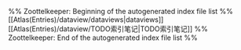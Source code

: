 %% Zoottelkeeper: Beginning of the autogenerated index file list  %%
 [[Atlas(Entries)/dataview/dataviews|dataviews]]
 [[Atlas(Entries)/dataview/TODO索引笔记|TODO索引笔记]]
%% Zoottelkeeper: End of the autogenerated index file list  %%
